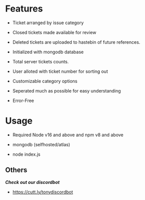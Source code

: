

#       Features          

- Ticket arranged by issue category

- Closed tickets made available for review

- Deleted tickets are uploaded to hastebin of future references.

- Initialized with mongodb database

- Total server tickets counts.

- User alloted with ticket number for sorting out

- Customizable category options 

- Seperated much as possible for easy understanding

- Error-Free

#        Usage         

- Required Node v16 and above and npm v8 and above

- mongodb (selfhosted/atlas)

- node index.js

## Others
***Check out our discordbot*** 
- https://cutt.ly/tonydiscordbot

